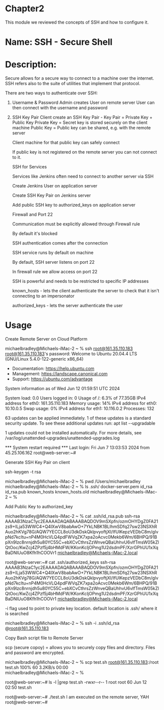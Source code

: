 # Chapter2
This module we reviewed the concepts of SSH and how to configure it.

# Name: SSH - Secure Shell

# Description: 

Secure allows for a secure way to connect to a machine over the internet. SSH refers also to the suite of utilities that implement that protocol.

There are two ways to authenticate over SSH:

1. Username & Password
    Admin creates User on remote server
    User can then connect with the username and password

2. SSH Key Pair
    Client create an SSH Key Pair - Key Pair = Private Key + Public Key
    Private Key = Secret key is stored securely on the client machine
    Public Key = Public key can be shared, e.g. with the remote server

    Client machine for that public key can safely connect

    If public key is not registered on the remote server you can not connect to it.

    SSH for Services

    Services like Jenkins often need to connect to  another server via SSH
    
    Create Jenkins User on application server

    Create SSH Key Pair on Jenkins server

    Add public SSH key to authorized_keys on application server

    Firewall and Port 22

    Communication must be explicitly allowed through Firewall rule

    By default it's blocked

    SSH authentication comes after the connection

    SSH service runs by default on machine

    By default, SSH server listens on port 22

    In firewall rule we allow access on port 22

    SSH is powerful and needs to be restricted to specific IP addresses

    known_hosts - lets the client authenticate the server to check that it isn't connecting to an impersonator

    authorized_keys - lets the server authenticate the user




# Usage

Create Remote Server on Cloud Platform

michaelbradley@Michaels-iMac-2 ~ % ssh root@161.35.110.183
root@161.35.110.183's password: 
Welcome to Ubuntu 20.04.4 LTS (GNU/Linux 5.4.0-122-generic x86_64)

 * Documentation:  https://help.ubuntu.com
 * Management:     https://landscape.canonical.com
 * Support:        https://ubuntu.com/advantage

  System information as of Wed Jun 12 01:59:51 UTC 2024

  System load:  0.0               Users logged in:       0
  Usage of /:   6.3% of 77.35GB   IPv4 address for eth0: 161.35.110.183
  Memory usage: 14%               IPv4 address for eth0: 10.10.0.5
  Swap usage:   0%                IPv4 address for eth1: 10.116.0.2
  Processes:    132

63 updates can be applied immediately.
1 of these updates is a standard security update.
To see these additional updates run: apt list --upgradable


1 updates could not be installed automatically. For more details,
see /var/log/unattended-upgrades/unattended-upgrades.log

*** System restart required ***
Last login: Fri Jun  7 13:03:53 2024 from 45.25.106.162
root@web-server:~# 


Generate SSH Key Pair on client

ssh-keygen -t rsa

michaelbradley@Michaels-iMac-2 ~ % pwd
/Users/michaelbradley
michaelbradley@Michaels-iMac-2 ~ % ls .ssh/
docker-server.pem	id_rsa			id_rsa.pub		known_hosts		known_hosts.old
michaelbradley@Michaels-iMac-2 ~ % 

Add Public Key to authorized_key

michaelbradley@Michaels-iMac-2 ~ % cat .ssh/id_rsa.pub 
ssh-rsa AAAAB3NzaC1yc2EAAAADAQABAAABAQDOV9mSXpfn/ozmOHYDgZ0FA21zs9+ILja53WWC4+Q4lXwV8babAwO+7YkLNBK1BLIhmSDfq27sw23NSXhRAuo2hKVg78G/AQW7YECCL8oU3dkDskQklpvyoftjXl/IfUlKepzVEDbC8m/glvpNd7kcItu+nP4M0HcVLQ4pdFWVqZK7xpa2oAcvc0Mekb6Wm/6BHPQ/91BpXn9lzc8nrnjdh5u80YC55C+ebXCvCthrsZzWnveQBaUhhvU6vlfTmsW05kZlQtOoc/KwZcj4ZPzf5j4bHMdFW/KKonKcIjOPmg1U2dsdmPF/XzrGPhUU1xXqBaDNlUuO8Kfh1hCOOVr1 michaelbradley@Michaels-iMac-2.local

root@web-server:~# cat .ssh/authorized_keys 
ssh-rsa AAAAB3NzaC1yc2EAAAADAQABAAABAQDOV9mSXpfn/ozmOHYDgZ0FA21zs9+ILja53WWC4+Q4lXwV8babAwO+7YkLNBK1BLIhmSDfq27sw23NSXhRAuo2hKVg78G/AQW7YECCL8oU3dkDskQklpvyoftjXl/IfUlKepzVEDbC8m/glvpNd7kcItu+nP4M0HcVLQ4pdFWVqZK7xpa2oAcvc0Mekb6Wm/6BHPQ/91BpXn9lzc8nrnjdh5u80YC55C+ebXCvCthrsZzWnveQBaUhhvU6vlfTmsW05kZlQtOoc/KwZcj4ZPzf5j4bHMdFW/KKonKcIjOPmg1U2dsdmPF/XzrGPhUU1xXqBaDNlUuO8Kfh1hCOOVr1 michaelbradley@Michaels-iMac-2.local

-i flag used to point to private key location.  default location is .ssh/ where it is searched

michaelbradley@Michaels-iMac-2 ~ % ssh -i .ssh/id_rsa @root@161.35.110.183


Copy Bash script file to Remote Server

scp (secure copoy) = allows you to securely copy files and directory. Files and password are encrypted.

michaelbradley@Michaels-iMac-2 ~ % scp test.sh root@161.35.110.183:/root
test.sh                                                                                                                                      100%   60     3.2KB/s   00:00    
michaelbradley@Michaels-iMac-2 ~ % 

root@web-server:~# ls -l |grep test.sh 
-rwxr--r-- 1 root root       60 Jun 12 02:50 test.sh

root@web-server:~# ./test.sh 
I am executed on the remote server, YAH
root@web-server:~# 







